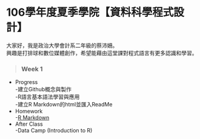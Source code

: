 # 106學年度夏季學院【資料科學程式設計】  
大家好，我是政治大學會計系二年級的蔡沛姍。  
興趣是打排球和數位媒體創作，希望能藉由這堂課對程式語言有更多認識和學習。  
>### Week 1  
* Progress  
-建立Github概念與製作  
-R語言基本語法學習與應用  
-建立R Markdown的html並匯入ReadMe
* Homework  
-[R Markdown](https://pei4.github.io/cs-x-programming/week1/HW1)
* After Class  
-Data Camp (Introduction to R)
